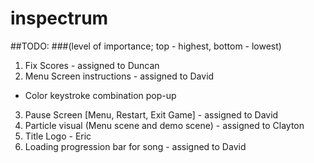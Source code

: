 # inspectrum

##TODO: 
###(level of importance; top - highest, bottom - lowest)

1. Fix Scores - assigned to Duncan
2. Menu Screen instructions - assigned to David
  * Color keystroke combination pop-up
3. Pause Screen [Menu, Restart, Exit Game] - assigned to David
4. Particle visual (Menu scene and demo scene) - assigned to Clayton
5. Title Logo - Eric
6. Loading progression bar for song - assigned to David
	
